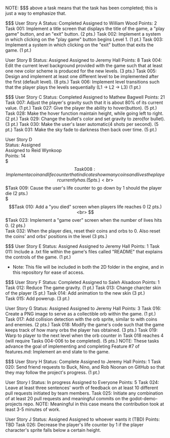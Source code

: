 NOTE: $$$ above a task means that the task has been completed; this is just a way to emphasize that.

$$$
User Story A
Status: Completed
Assigned to William Wood
Points: 2
Task 001: Implement a title screen that displays the title of the game, a "play game" button, and an "exit" button. (2 pts.)
Task 002: Implement a system in which clicking on the "play game" button begins Level 1. (1 pt.)
Task 003: Implement a system in which clicking on the "exit" button that exits the game. (1 pt.)

User Story B
Status: Assigned
Assigned to Jeremy Hall
Points: 8
Task 004: Edit the current level background provided with the game such that at least one new color scheme is produced for the new levels. (3 pts.)
Task 005: Design and implement at least one different level to be implemented after the first (default level). (8 pts.)
Task 006: Implement level transitions such that the player plays the levels sequentially (L1 -> L2 -> L3) (1 pt.)

$$$
User Story C
Status: Completed
Assigned to Mathew Bagwell
Points: 21
Task 007: Adjust the player's gravity such that it is about 80% of its current value. (1 pt.)
Task 027: Give the player the ability to hover(button). (5 pt.)
Task 028: Make the hover function maintain height, while going left to right. (2 pt.)
Task 029: Change the bullet's color and set gravity to zero(for bullet). (3 pt.)
Task 030: Make the user's laser automatic(4 shots per second). (5 pt.)
Task 031: Make the sky fade to darkness then back over time. (5 pt.)

User Story D<br>
Status: Assigned<br>
Assigned to Reid Wynkoop<br>
Points: 14<br>
$$$ Task 008: Implement a coin and life counter that indicates how many coins and lives the player currently has. (5 pts.)<br> 
$$$Task 009: Cause the user's life counter to go down by 1 should the player die (2 pts.)<br>
$$$Task 010: Add a "you died" screen when players life reaches 0 (2 pts.)<br>
$$$Task 023: Implement a "game over" screen when the number of lives hits 0. (2 pts.)<br>
Task 032: When the player dies, reset their coins and orbs to 0. Also reset the coins' and orbs' positions in the level (3 pts.)

$$$
User Story E
Status: Assigned
Assigned to Jeremy Hall
Points: 1
Task 011: Include a .txt file within the game's files called "README" that explains the controls of the game. (1 pt.)
  * Note: This file will be included in both the 2D folder in the engine, and in this repository for ease of access.

$$$
User Story F
Status: Completed
Assigned to Saleh Alsadoon
Points: 1
Task 012: Reduce The game gravity. (1 pt.)
Task 013: Change charcter skin of the player (5 pt.)
Task 014: Add animation to the new skin (3 pt.)  
Task 015: Add powerup. (3 pt.)  

User Story G
Status: Assigned
Assigned to Jeremy Hall
Points: 3
Task 016: Create a PNG image to serve as a collectible orb within the game. (1 pt.)
Task 017: Add collision detection with the orb sprite, similar to with coins and enemies. (2 pts.)
Task 018: Modify the game's code such that the game keeps track of how many orbs the player has obtained. (3 pts.)
Task 019: Warp to player to the next level when the orb counter in Task 018 reaches 4 (will require Tasks 004-006 to be completed). (5 pts.)
NOTE: These tasks advance the goal of implementing and completing Feature #7 of features.md: Implement an end state to the game.

$$$
User Story H
Status: Complete
Assigned to Jeremy Hall
Points: 1
Task 020: Send friend requests to Buck, Nino, and Rob Noonan on GitHub so that they may follow the project's progress. (1 pt.)

User Story I
Status: In progress
Assigned to Everyone
Points: 5
Task 024: Leave at least three sentences' worth of feedback on at least 10 different pull requests initiated by team members.
Task 025: Initiate any combination of at least 20 pull requests and meaningful commits on the godot-demo-projects repo.
NOTE: Meaningful in this case means the contribution took at least 3-5 minutes of work.

User Story J
Status: Assigned
Assigned to whoever wants it (TBD)
Points: TBD
Task 026: Decrease the player's life counter by 1 if the player character's sprite falls below a certain height.

